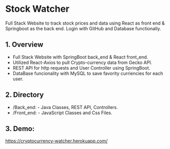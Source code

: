 # Stock Watcher
Full Stack Website to track stock prices and data using React as front end &amp; Springboot as the back end. Login with GitHub and Database functionally.

## 1. Overview
* Full Stack Website with SpringBoot back_end & React front_end.
* Utilized React-Axios to pull Crypto-currency data from Gecko API.
* REST API for http requests and User Controller using SpringBoot.
* DataBase funcionality with MySQL to save favority curriencies for each user.

## 2. Directory
* /Back_end: - Java Classes, REST API, Controllers.
* /Front_end: - JavaScript Classes and Css Files. 

## 3. Demo:
https://cryptocurrency-watcher.herokuapp.com/
